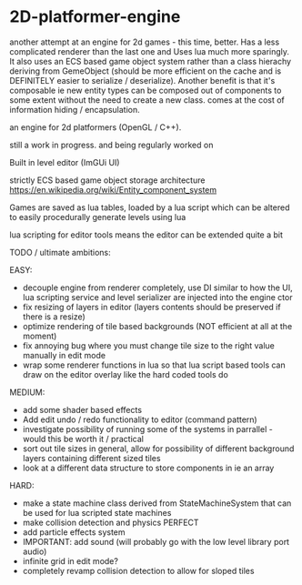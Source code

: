 # 2D-platformer-engine

another attempt at an engine for 2d games - this time, better. Has a less complicated renderer than the last one and Uses lua much more sparingly. It also uses an ECS based game object system rather than a class hierachy deriving from GemeObject (should be more efficient on the cache and is DEFINITELY easier to serialize / deserialize). Another benefit is that it's composable ie new entity types can be composed out of components to some extent without the need to create a new class. comes at the cost of information hiding / encapsulation.

an engine for 2d platformers (OpenGL / C++).

still a work in progress. and being regularly worked on

Built in level editor (ImGUi UI)

strictly ECS based game object storage architecture https://en.wikipedia.org/wiki/Entity_component_system

Games are saved as lua tables, loaded by a lua script which can be altered to easily procedurally generate levels using lua

lua scripting for editor tools means the editor can be extended quite a bit

TODO / ultimate ambitions:

EASY:
- decouple engine from renderer completely, use DI similar to how the UI, lua scripting service and level serializer are injected into the engine ctor
- fix resizing of layers in editor (layers contents should be preserved if there is a resize)
- optimize rendering of tile based backgrounds (NOT efficient at all at the moment)
- fix annoying bug where you must change tile size to the right value manually in edit mode
- wrap some renderer functions in lua so that lua script based tools can draw on the editor overlay like the hard coded tools do

MEDIUM:
- add some shader based effects
- Add edit undo / redo functionality to editor (command pattern)
- investigate possibility of running some of the systems in parrallel - would this be worth it / practical
- sort out tile sizes in general, allow for possibility of different background layers containing different sized tiles
- look at a different data structure to store components in ie an array

HARD:
- make a state machine class derived from StateMachineSystem that can be used for lua scripted state machines
- make collision detection and physics PERFECT
- add particle effects system
- IMPORTANT: add sound (will probably go with the low level library port audio)
- infinite grid in edit mode?
- completely revamp collision detection to allow for sloped tiles
